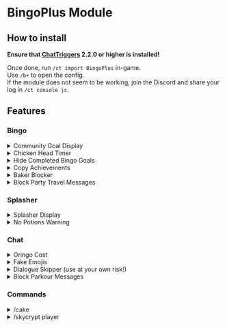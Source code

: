 # BingoPlus Module

## How to install
**Ensure that [ChatTriggers](https://www.chattriggers.com/) 2.2.0 or higher is installed!**

Once done, run `/ct import BingoPlus` in-game.  
Use `/b+` to open the config.  
If the module does not seem to be working, join the Discord and share your log in `/ct console js`.

## Features
### Bingo
<details>
    <summary>Community Goal Display</summary>
    Displays community goal data when on the Bingo Card menu.
</details>
<details>
    <summary>Chicken Head Timer</summary>
    Displays a timer for the Chicken Head cooldown.
</details>
<details>
    <summary>Hide Completed Bingo Goals</summary>
    Stops rendering completed Bingo goals
</details>
<details>
    <summary>Copy Achievements</summary>
    Automatically copies some Bingo achievements to clipboard.
</details>
<details>
    <summary>Baker Blocker</summary>
    Prevents you from running /openbaker while on a Bingo profile.
</details>
<details>
    <summary>Block Party Travel Messages</summary>
    Block party travel notifications while on a Bingo profile.
</details>

### Splasher
<details>
    <summary>Splasher Display</summary>
    Show a display with important information while in a splashing area.
</details>
<details>
    <summary>No Potions Warning</summary>
    Warns you if you enter the Pet Care in a mega hub without any splash potions.
</details>

### Chat
<details>
    <summary>Oringo Cost</summary>
    Convert Oringo's Abiphone message to include the rarity and cost of each pet.
</details>
<details>
    <summary>Fake Emojis</summary>
    Sends [MVP++] / [YOUTUBE], Rank Gifting and other custom emojis without having the requirements.
</details>
<details>
    <summary>Dialogue Skipper (use at your own risk!)</summary>
    Automatically skip the dialogue of certain NPCs.
</details>
<details>
    <summary>Block Parkour Messages</summary>
    Blocks the spammy parkour messages when AFKing on them.
</details>

### Commands

<details>
    <summary>/cake</summary>
    Visits a Cake Hub. Default is BingoSplasher, configurable in settings
</details>
<details>
    <summary>/skycrypt player</summary>
    Provides a user's SkyCrypt link. Optionally automatically open it.
</details>